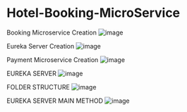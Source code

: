 # Hotel-Booking-MicroService

Booking Microservice Creation
![image](https://user-images.githubusercontent.com/65302454/204792391-19a27569-ed53-42a8-bab7-72ed4d49eb71.png)

Eureka Server Creation
![image](https://user-images.githubusercontent.com/65302454/204797821-088f6883-9519-45a7-b9fa-b7689059d608.png)

Payment Microservice Creation
![image](https://user-images.githubusercontent.com/65302454/204823268-056b8d71-c8c7-48df-b318-1c0434511f87.png)


EUREKA SERVER
![image](https://user-images.githubusercontent.com/65302454/204842472-32f68520-aeaf-4257-8ef0-186818a41617.png)

FOLDER STRUCTURE
![image](https://user-images.githubusercontent.com/65302454/204845826-7faeab00-2b33-4f60-a11b-7c33890be974.png)

EUREKA SERVER MAIN METHOD
![image](https://user-images.githubusercontent.com/65302454/204845990-04559eea-b474-477c-b8e5-fc1067d59509.png)
